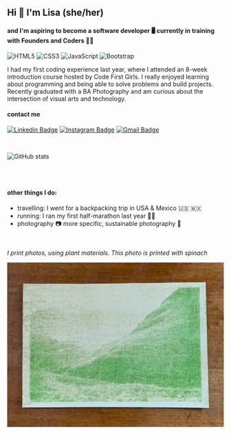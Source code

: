 ## Hi 👋 I'm Lisa (she/her)
#### and I'm aspiring to become a **software developer** 🖥️  currently in training with Founders and Coders 🧑‍🎓

![HTML5](https://img.shields.io/badge/-HTML5-E34F26?style=flat-square&logo=html5&logoColor=white) ![CSS3](https://img.shields.io/badge/css3-%231572B6.svg?style=flat-square&logo=css3&logoColor=white) ![JavaScript](https://img.shields.io/badge/-JavaScript-black?style=flat-square&logo=javascript) ![Bootstrap](https://img.shields.io/badge/-Bootstrap-563D7C?style=flat-square&logo=bootstrap)
<br /> 

I had my first coding experience last year, where I attended an 8-week introduction course hosted by Code First Girls. I really enjoyed learning about programming and being able to solve problems and build projects. Recently graduated with a BA Photography and am curious about the intersection of visual arts and technology.
<br /> 

#### contact me

[![Linkedin Badge](https://img.shields.io/badge/-Lisa_Hanes-blue?style=flat-square&logo=Linkedin&logoColor=white&link=https://www.linkedin.com/in/lisahanes95/)](https://www.linkedin.com/in/lisahanes95/)
[![Instagram Badge](https://img.shields.io/badge/-lisadhns-purple?style=flat-square&logo=instagram&logoColor=white&link=https://www.instagram.com/lisadhns/)](https://www.instagram.com/lisadhns/)
[![Gmail Badge](https://img.shields.io/badge/-lisa.hanes@hotmail.de-c14438?style=flat-square&logo=Gmail&logoColor=white&link=mailto:lisa.hanes@hotmail.de)](mailto:lisa.hanes@hotmail.de)

<br /> 

![GitHub stats](https://github-readme-stats.vercel.app/api?username=lisahns&show_icons=true)

<br /> 
<br /> 

#### other things I do:
- travelling: I went for a backpacking trip in USA & Mexico 🇺🇸 🇲🇽
- running: I ran my first half-marathon last year 🏃‍♀️
- photography 📷 more specific, sustainable photography 🍃

<br /> 

*I print photos, using plant materials. This photo is printed with spinach*

![spinach print](https://github.com/lisahns/lisahns/blob/main/IMG_0019.jpg)


<!--
**lisahns/lisahns** is a ✨ _special_ ✨ repository because its `README.md` (this file) appears on your GitHub profile.

Here are some ideas to get you started:

- 🔭 I’m currently working on ...
- 🌱 I’m currently learning ...
- 👯 I’m looking to collaborate on ...
- 🤔 I’m looking for help with ...
- 💬 Ask me about ...
- 📫 How to reach me: ...
- 😄 Pronouns: ...
- ⚡ Fun fact: ...
-->
